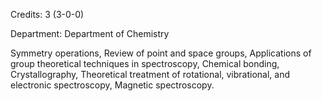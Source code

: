 Credits: 3 (3-0-0)

Department: Department of Chemistry

Symmetry operations, Review of point and space groups, Applications of group theoretical techniques in spectroscopy, Chemical bonding, Crystallography, Theoretical treatment of rotational, vibrational, and electronic spectroscopy, Magnetic spectroscopy.